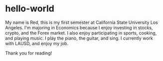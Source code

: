 # hello-world

My name is Red, this is my first semester at California State University Los Angeles.
I'm majoring in Economics because I enjoy investing in stocks, crypto, and the Forex market.
I also enjoy participating in sports, cooking, and playing music. I play the piano, the guitar, and sing.
I currently work with LAUSD, and enjoy my job.

Thank you for reading!
